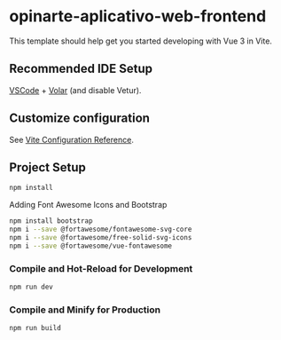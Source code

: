 # opinarte-aplicativo-web-frontend

This template should help get you started developing with Vue 3 in Vite.

## Recommended IDE Setup

[VSCode](https://code.visualstudio.com/) + [Volar](https://marketplace.visualstudio.com/items?itemName=Vue.volar) (and disable Vetur).

## Customize configuration

See [Vite Configuration Reference](https://vitejs.dev/config/).

## Project Setup

```sh
npm install
```

Adding Font Awesome Icons and Bootstrap

```sh
npm install bootstrap
npm i --save @fortawesome/fontawesome-svg-core
npm i --save @fortawesome/free-solid-svg-icons
npm i --save @fortawesome/vue-fontawesome
```

### Compile and Hot-Reload for Development

```sh
npm run dev
```

### Compile and Minify for Production

```sh
npm run build
```
